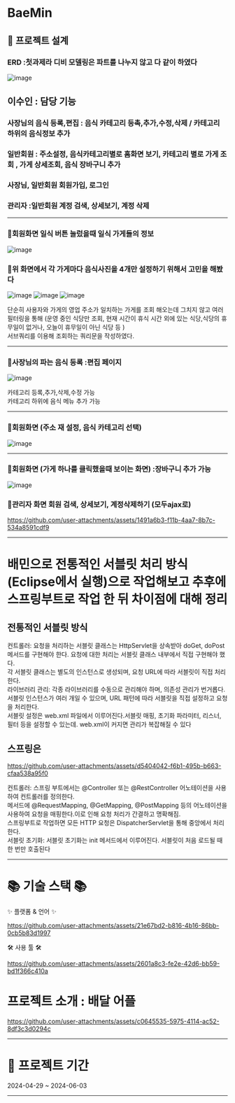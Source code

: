# BaeMin

## 🧱 프로젝트 설계

### ERD :첫과제라 디비 모델링은 파트를 나누지 않고 다 같이 하였다

![image](https://github.com/user-attachments/assets/711f6907-6aaf-4aae-823e-2f2633f7f30d)

## 이수인 : 담당 기능

### 사장님의 음식 등록,편집 : 음식 카테고리 등촉,추가,수정,삭제 / 카테고리 하위의 음식정보 추가

### 일반회원 : 주소설정, 음식카테고리별로 홈화면 보기, 카테고리 별로 가게 조회 , 가게 상세조회, 음식 장바구니 추가

### 사장님, 일반회원 회원가입, 로그인

### 관리자 :일반회원 계정 검색, 상세보기, 계정 삭제

---

### 🔸회원화면 일식 버튼 눌렀을때 일식 가게들의 정보
![image](https://github.com/user-attachments/assets/4787b3f2-6e55-413b-b9f3-9874fd0f2ff7)

### 🔸위 화면에서 각 가게마다 음식사진을 4개만 설정하기 위해서 고민을 해봤다
![image](https://github.com/user-attachments/assets/de9ce2c0-6086-4c1e-8066-7de0e715f66e)
![image](https://github.com/user-attachments/assets/4ee319f6-b491-4832-980b-3ebb2585498d)
![image](https://github.com/user-attachments/assets/d970ae2f-629e-4aaa-b030-c2953ba15adb)


단순히 사용자와 가게의 영업 주소가 일치하는 가게를 조회 해오는데 그치지 않고 여러 필터링을 통해 (운영 중인 식당만 조회, 현재 시간이 휴식 시간 외에 있는 식당,식당의 휴무일이 없거나, 오늘이 휴무일이 아닌 식당 등 )
<br>
서브쿼리를 이용해 조회하는 쿼리문을 작성하였다.

---

### 🔸사장님의 파는 음식 등록 :편집 페이지
![image](https://github.com/user-attachments/assets/e72cb512-4bcb-4d08-a635-2c300c883267)


카테고리 등록,추가,삭제,수정 가능
<br>
카테고리 하위에 음식 메뉴 추가 가능

---

### 🔸회원화면 (주소 재 설정, 음식 카테고리 선택)

![image](https://github.com/user-attachments/assets/f2d3f416-da7c-4506-a05d-11849ab82fc1)

---

### 🔸회원화면 (가게 하나를 클릭했을때 보이는 화면) :장바구니 추가 가능

![image](https://github.com/user-attachments/assets/f4148ef5-f746-4a8c-b6b4-2d4a08e1a917)


### 🔸관리자 화면 회원 검색, 상세보기, 계정삭제하기 (모두ajax로)

https://github.com/user-attachments/assets/1491a6b3-f11b-4aa7-8b7c-534a8591cdf9

---

# 배민으로 전통적인 서블릿 처리 방식 (Eclipse에서 실행)으로 작업해보고 추후에 스프링부트로 작업 한 뒤 차이점에 대해 정리

## 전통적인 서블릿 방식

컨트롤러: 요청을 처리하는 서블릿 클래스는 HttpServlet을 상속받아 doGet, doPost 메서드를 구현해야 한다. 요청에 대한 처리는 서블릿 클래스 내부에서 직접 구현해야 했다.
<br>
각 서블릿 클래스는 별도의 인스턴스로 생성되며, 요청 URL에 따라 서블릿이 직접 처리한다.
<br>
라이브러리 관리: 각종 라이브러리를 수동으로 관리해야 하며, 의존성 관리가 번거롭다.
<br>
서블릿 인스턴스가 여러 개일 수 있으며, URL 패턴에 따라 서블릿을 직접 설정하고 요청을 처리한다.
<br>
서블릿 설정은 web.xml 파일에서 이루어진다.서블릿 매핑, 초기화 파라미터, 리스너, 필터 등을 설정할 수 있는데. web.xml이 커지면 관리가 복잡해질 수 있다

## 스프링은

https://github.com/user-attachments/assets/d5404042-f6b1-495b-b663-cfaa538a95f0

컨트롤러: 스프링 부트에서는 @Controller 또는 @RestController 어노테이션을 사용하여 컨트롤러를 정의한다.
<br>
메서드에 @RequestMapping, @GetMapping, @PostMapping 등의 어노테이션을 사용하여 요청을 매핑한다.이로 인해 요청 처리가 간결하고 명확해짐.
<br>
스프링부트로 작업하면 모든 HTTP 요청은 DispatcherServlet을 통해 중앙에서 처리한다.
<br>
서블릿 초기화: 서블릿 초기화는 init 메서드에서 이루어진다. 서블릿이 처음 로드될 때 한 번만 호출된다

---

# 📚 기술 스택 📚

✨ 플랫폼 & 언어 ✨

https://github.com/user-attachments/assets/21e67bd2-b816-4b16-86bb-0cb5b83d1997

🛠 사용 툴 🛠

https://github.com/user-attachments/assets/2601a8c3-fe2e-42d6-bb59-bd1f366c410a

# 프로젝트 소개 : 배달 어플

https://github.com/user-attachments/assets/c0645535-5975-4114-ac52-8df3c3d0294c

---

# 📅 프로젝트 기간

2024-04-29 ~ 2024-06-03

---
